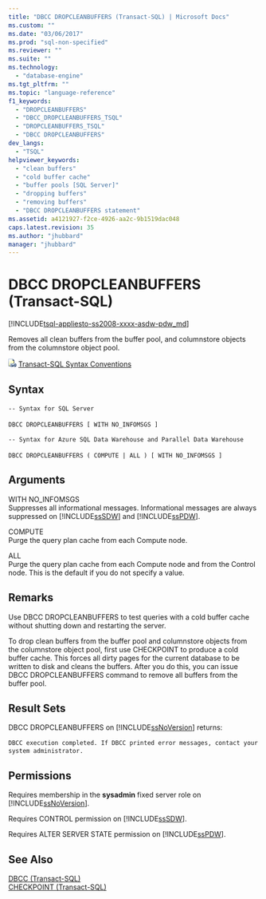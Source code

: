 ```yaml
---
title: "DBCC DROPCLEANBUFFERS (Transact-SQL) | Microsoft Docs"
ms.custom: ""
ms.date: "03/06/2017"
ms.prod: "sql-non-specified"
ms.reviewer: ""
ms.suite: ""
ms.technology: 
  - "database-engine"
ms.tgt_pltfrm: ""
ms.topic: "language-reference"
f1_keywords: 
  - "DROPCLEANBUFFERS"
  - "DBCC_DROPCLEANBUFFERS_TSQL"
  - "DROPCLEANBUFFERS_TSQL"
  - "DBCC DROPCLEANBUFFERS"
dev_langs: 
  - "TSQL"
helpviewer_keywords: 
  - "clean buffers"
  - "cold buffer cache"
  - "buffer pools [SQL Server]"
  - "dropping buffers"
  - "removing buffers"
  - "DBCC DROPCLEANBUFFERS statement"
ms.assetid: a4121927-f2ce-4926-aa2c-9b1519dac048
caps.latest.revision: 35
ms.author: "jhubbard"
manager: "jhubbard"
---
```

# DBCC DROPCLEANBUFFERS (Transact-SQL)
[!INCLUDE[tsql-appliesto-ss2008-xxxx-asdw-pdw_md](../../relational-databases/reference/system-catalog-views/includes/tsql-appliesto-ss2008-xxxx-asdw-pdw-md.md)]

  Removes all clean buffers from the buffer pool, and columnstore objects from the columnstore object pool.  
  
 ![Topic link icon](../../database-engine/configure/windows/media/topic-link.gif "Topic link icon") [Transact-SQL Syntax Conventions](../../t-sql/language-elements/transact-sql-syntax-conventions-transact-sql.md)  
  
## Syntax  
  
```  
-- Syntax for SQL Server  
  
DBCC DROPCLEANBUFFERS [ WITH NO_INFOMSGS ]  
```  
  
```  
-- Syntax for Azure SQL Data Warehouse and Parallel Data Warehouse  
  
DBCC DROPCLEANBUFFERS ( COMPUTE | ALL ) [ WITH NO_INFOMSGS ]  
```  
  
## Arguments  
 WITH NO_INFOMSGS  
 Suppresses all informational messages. Informational messages are always suppressed on [!INCLUDE[ssSDW](../../database-engine/configure/windows/includes/sssdw-md.md)] and [!INCLUDE[ssPDW](../../database-engine/configure/windows/includes/sspdw-md.md)].  
  
 COMPUTE  
 Purge the query plan cache from each Compute node.  
  
 ALL  
 Purge the query plan cache from each Compute node and from the Control node. This is the default if you do not specify a value.  
  
## Remarks  
 Use DBCC DROPCLEANBUFFERS to test queries with a cold buffer cache without shutting down and restarting the server.  
  
 To drop clean buffers from the buffer pool and columnstore objects from the columnstore object pool, first use CHECKPOINT to produce a cold buffer cache. This forces all dirty pages for the current database to be written to disk and cleans the buffers. After you do this, you can issue DBCC DROPCLEANBUFFERS command to remove all buffers from the buffer pool.  
  
## Result Sets  
 DBCC DROPCLEANBUFFERS on [!INCLUDE[ssNoVersion](../../advanced-analytics/r-services/includes/ssnoversion-md.md)] returns:  
  
```  
DBCC execution completed. If DBCC printed error messages, contact your system administrator.  
```  
  
## Permissions  
 Requires membership in the **sysadmin** fixed server role on [!INCLUDE[ssNoVersion](../../advanced-analytics/r-services/includes/ssnoversion-md.md)].  
  
 Requires CONTROL permission on [!INCLUDE[ssSDW](../../database-engine/configure/windows/includes/sssdw-md.md)].  
  
 Requires ALTER SERVER STATE permission on [!INCLUDE[ssPDW](../../database-engine/configure/windows/includes/sspdw-md.md)].  
  
## See Also  
 [DBCC &#40;Transact-SQL&#41;](../../t-sql/database-console-commands/dbcc-transact-sql.md)   
 [CHECKPOINT &#40;Transact-SQL&#41;](../../t-sql/language-elements/checkpoint-transact-sql.md)  
  
  